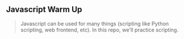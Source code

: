 ## Javascript Warm Up
> Javascript can be used for many things (scripting like Python scripting, web frontend, etc). In this repo, we'll practice scripting.